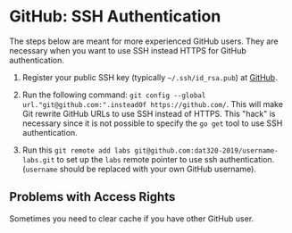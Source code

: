 # GitHub: SSH Authentication

The steps below are meant for more experienced GitHub users. They are necessary
when you want to use SSH instead HTTPS for GitHub authentication.

1. Register your public SSH key (typically `~/.ssh/id_rsa.pub`) at
   [GitHub](https://github.com/settings/ssh).

2. Run the following command: `git config --global
   url."git@github.com:".insteadOf https://github.com/`. This will make Git
   rewrite GitHub URLs to use SSH instead of HTTPS. This "hack" is necessary
   since it is not possible to specify the `go get` tool to use SSH
   authentication.

3. Run this `git remote add labs git@github.com:dat320-2019/username-labs.git`
   to set up the `labs` remote pointer to use ssh authentication. 
   (`username` should be replaced with your own GitHub username).

## Problems with Access Rights

Sometimes you need to clear cache if you have other GitHub user.
